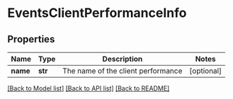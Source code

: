 # EventsClientPerformanceInfo

## Properties
Name | Type | Description | Notes
------------ | ------------- | ------------- | -------------
**name** | **str** | The name of the client performance | [optional] 

[[Back to Model list]](../README.md#documentation-for-models) [[Back to API list]](../README.md#documentation-for-api-endpoints) [[Back to README]](../README.md)


